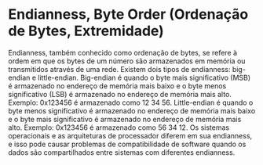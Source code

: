 # Endianness, Byte Order (Ordenação de Bytes, Extremidade)

Endianness, também conhecido como ordenação de bytes, se refere à ordem em que os bytes de um número são armazenados em memória ou transmitidos através de uma rede. Existem dois tipos de endianness: big-endian e little-endian. Big-endian é quando o byte mais significativo (MSB) é armazenado no endereço de memória mais baixo e o byte menos significativo (LSB) é armazenado no endereço de memória mais alto. Exemplo: 0x123456 é armazenado como 12 34 56. Little-endian é quando o byte menos significativo é armazenado no endereço de memória mais baixo e o byte mais significativo é armazenado no endereço de memória mais alto. Exemplo: 0x123456 é armazenado como 56 34 12. Os sistemas operacionais e as arquiteturas de processador diferem em sua endianness, e isso pode causar problemas de compatibilidade de software quando os dados são compartilhados entre sistemas com diferentes endianness.
